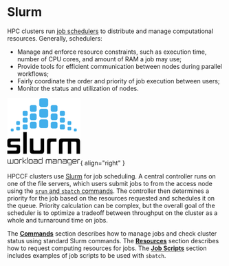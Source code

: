# Slurm

HPC clusters run [job schedulers](https://en.wikipedia.org/wiki/Job_scheduler) to distribute and manage
computational resources.
Generally, schedulers:

- Manage and enforce resource constraints, such as execution time, number of CPU cores, and amount of RAM a job may use;
- Provide tools for efficient communication between nodes during parallel workflows;
- Fairly coordinate the order and priority of job execution between users;
- Monitor the status and utilization of nodes.


![Slurm](../img/Slurm_logo.png){ align="right" }

HPCCF clusters use [Slurm](https://slurm.schedmd.com/documentation.html) for job scheduling.
A central controller runs on one of the file servers, which users submit jobs to from the access node using the
[`srun` and `sbatch` commands](commands.md).
The controller then determines a priority for the job based on the resources requested and schedules it on the queue.
Priority calculation can be complex, but the overall goal of the scheduler is to optimize a tradeoff between throughput on the cluster as a whole and turnaround time on jobs.

The [**Commands**](commands.md) section describes how to manage jobs and check cluster status using standard Slurm commands.
The [**Resources**](resources.md) section describes how to request computing resources for jobs.
The [**Job Scripts**](jobscripts.md) section includes examples of job scripts to be used with `sbatch`.